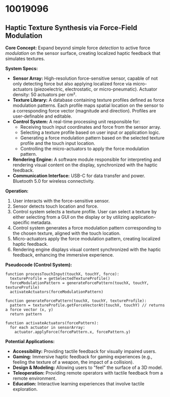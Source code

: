# 10019096

## Haptic Texture Synthesis via Force-Field Modulation

**Core Concept:** Expand beyond simple force *detection* to active force *modulation* on the sensor surface, creating localized haptic feedback that simulates textures.

**System Specs:**

*   **Sensor Array:** High-resolution force-sensitive sensor, capable of not only detecting force but also applying localized force via micro-actuators (piezoelectric, electrostatic, or micro-pneumatic). Actuator density: 50 actuators per cm².
*   **Texture Library:** A database containing texture profiles defined as force modulation patterns. Each profile maps spatial location on the sensor to a corresponding force vector (magnitude and direction).  Profiles are user-definable and editable.
*   **Control System:** A real-time processing unit responsible for:
    *   Receiving touch input coordinates and force from the sensor array.
    *   Selecting a texture profile based on user input or application logic.
    *   Generating a force modulation pattern based on the selected texture profile and the touch input location.
    *   Controlling the micro-actuators to apply the force modulation pattern.
*   **Rendering Engine:** A software module responsible for interpreting and rendering visual content on the display, synchronized with the haptic feedback.
*   **Communication Interface:** USB-C for data transfer and power. Bluetooth 5.0 for wireless connectivity.

**Operation:**

1.  User interacts with the force-sensitive sensor.
2.  Sensor detects touch location and force.
3.  Control system selects a texture profile. User can select a texture by either selecting from a GUI on the display or by utilizing application-specific metadata.
4.  Control system generates a force modulation pattern corresponding to the chosen texture, aligned with the touch location.
5.  Micro-actuators apply the force modulation pattern, creating localized haptic feedback.
6.  Rendering engine displays visual content synchronized with the haptic feedback, enhancing the immersive experience.

**Pseudocode (Control System):**

```
function processTouchInput(touchX, touchY, force):
  textureProfile = getSelectedTextureProfile()
  forceModulationPattern = generateForcePattern(touchX, touchY, textureProfile)
  activateActuators(forceModulationPattern)

function generateForcePattern(touchX, touchY, textureProfile):
  pattern = textureProfile.getForceVectorAt(touchX, touchY) // returns a force vector (x, y)
  return pattern

function activateActuators(forcePattern):
  for each actuator in sensorArray:
    actuator.applyForce(forcePattern.x, forcePattern.y)
```

**Potential Applications:**

*   **Accessibility:**  Providing tactile feedback for visually impaired users.
*   **Gaming:** Immersive haptic feedback for gaming experiences (e.g., feeling the texture of a weapon, the impact of a collision).
*   **Design & Modeling:**  Allowing users to "feel" the surface of a 3D model.
*   **Teleoperation:**  Providing remote operators with tactile feedback from a remote environment.
*   **Education:** Interactive learning experiences that involve tactile exploration.